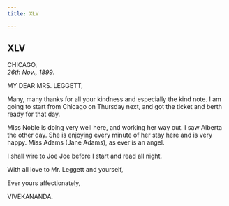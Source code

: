 ```yaml
---
title: XLV

---
```





  

  


## XLV

CHICAGO,  
*26th Nov*.*, 1899*.

MY DEAR MRS. LEGGETT,

Many, many thanks for all your kindness and especially the kind note. I
am going to start from Chicago on Thursday next, and got the ticket and
berth ready for that day.

Miss Noble is doing very well here, and working her way out. I saw
Alberta the other day. She is enjoying every minute of her stay here and
is very happy. Miss Adams (Jane Adams), as ever is an angel.

I shall wire to Joe Joe before I start and read all night.

With all love to Mr. Leggett and yourself,

Ever yours affectionately,

VIVEKANANDA.


